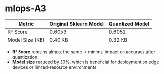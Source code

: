 # mlops-A3
| Metric             | Original Sklearn Model | Quantized Model |
|--------------------|------------------------|-----------------|
| R² Score           | 0.6053                 | 0.6051          |
| Model Size (KB)    | 0.40 KB                | 0.32 KB         |

- **R² Score** remains almost the same → minimal impact on accuracy after quantization.
- **Model size** reduced by 20%, which is beneficial for deployment on edge devices or limited-resource environments.

